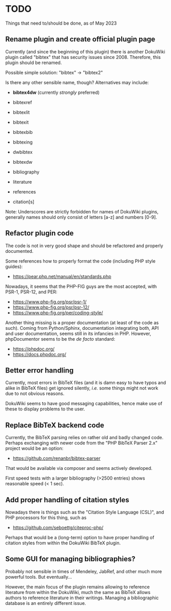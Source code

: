 # TODO

Things that need to/should be done, as of May 2023


## Rename plugin and create official plugin page

Currently (and since the beginning of this plugin) there is another DokuWiki plugin called "bibtex" that has security issues since 2008. Therefore, this plugin should be renamed.

Possible simple solution: "bibtex" -> "bibtex2"

Is there any other sensible name, though? Alternatives may include:

* **bibtex4dw** (currently *strongly* preferred)

* bibtexref
* bibtexlit
* bibtexit
* bibtexbib
* bibtexing
* dwbibtex
* bibtexdw
* bibliography
* literature
* references
* citation[s]

Note: Underscores are strictly forbidden for names of DokuWiki plugins, generally names should only consist of letters [a-z] and numbers [0-9].


## Refactor plugin code

The code is not in very good shape and should be refactored and properly documented.

Some references how to properly format the code (including PHP style guides):

* https://pear.php.net/manual/en/standards.php

Nowadays, it seems that the PHP-FIG guys are the most accepted, with PSR-1, PSR-12, and PER:

* https://www.php-fig.org/psr/psr-1/
* https://www.php-fig.org/psr/psr-12/
* https://www.php-fig.org/per/coding-style/

Another thing missing is a proper documentation (at least of the code as such). Coming from Python/Sphinx, documentation integrating both, API and user documentation, seems still in its infancies in PHP. However, phpDocumentor seems to be the *de facto* standard:

* https://phpdoc.org/
* https://docs.phpdoc.org/


## Better error handling

Currently, most errors in BibTeX files (and it is damn easy to have typos and alike in BibTeX files) get ignored silently, *i.e.* some things might not work due to not obvious reasons.

DokuWiki seems to have good messaging capabilities, hence make use of these to display problems to the user.


## Replace BibTeX backend code

Currently, the BibTeX parsing relies on rather old and badly changed code. Perhaps exchanging with newer code from the "PHP BibTeX Parser 2.x" project would be an option:

* https://github.com/renanbr/bibtex-parser

That would be available via composer and seems actively developed.

First speed tests with a larger bibliography (>2500 entries) shows reasonable speed (< 1 sec).


## Add proper handling of citation styles

Nowadays there is things such as the "Citation Style Language (CSL)", and PHP processors for this thing, such as

* https://github.com/seboettg/citeproc-php/
  
Perhaps that would be a (long-term) option to have proper handling of citation styles from within the DokuWiki BibTeX plugin.


## Some GUI for managing bibliographies?

Probably not sensible in times of Mendeley, JabRef, and other much more powerful tools. But eventually...

However, the main focus of the plugin remains allowing to reference literature from within the DokuWiki, much the same as BibTeX allows authors to reference literature in their writings. Managing a bibliographic database is an entirely different issue.
